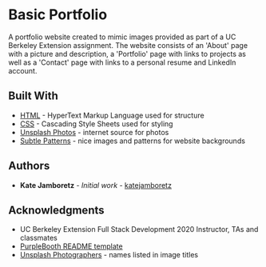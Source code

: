 # Basic Portfolio

A portfolio website created to mimic images provided as part of a UC Berkeley Extension assignment. The website consists of an 'About' page with a picture and description, a 'Portfolio' page with links to projects as well as a 'Contact' page with links to a personal resume and LinkedIn account.

## Built With

- [HTML](https://developer.mozilla.org/en-US/docs/Web/HTML) - HyperText Markup Language used for structure
- [CSS](https://developer.mozilla.org/en-US/docs/Web/CSS) - Cascading Style Sheets used for styling
- [Unsplash Photos](https://unsplash.com) - internet source for photos
- [Subtle Patterns](https://www.toptal.com/designers/subtlepatterns/) - nice images and patterns for website backgrounds

## Authors

- **Kate Jamboretz** - _Initial work_ - [katejamboretz](https://github.com/katejamboretz)

## Acknowledgments

- UC Berkeley Extension Full Stack Development 2020 Instructor, TAs and classmates
- [PurpleBooth README template](https://gist.github.com/PurpleBooth/109311bb0361f32d87a2)
- [Unsplash Photographers](https://unsplash.com) - names listed in image titles
